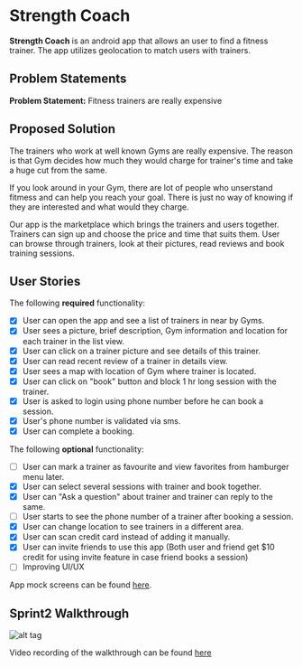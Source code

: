 # Strength Coach

**Strength Coach** is an android app that allows an user to find a fitness trainer. The app utilizes geolocation to match users with trainers.

## Problem Statements

**Problem Statement:** Fitness trainers are really expensive <br/>

## Proposed Solution

The trainers who work at well known Gyms are really expensive. The reason is that Gym decides how much they would charge for trainer's time and take a huge cut from the same.

If you look around in your Gym, there are lot of people who unserstand fitmess and can help you reach your goal. There is just no way of knowing if they are interested and what would they charge.

Our app is the marketplace which brings the trainers and users together. Trainers can sign up and choose the price and time that suits them. User can browse through trainers, look at their pictures, read reviews and book training sessions.

## User Stories

The following **required** functionality:

* [x] User can open the app and see a list of trainers in near by Gyms.
* [x] User sees a picture, brief description, Gym information and location for each trainer in the list view.
* [x] User can click on a trainer picture and see details of this trainer.
* [x] User can read recent review of a trainer in details view.
* [x] User sees a map with location of Gym where trainer is located.
* [x] User can click on "book" button and block 1 hr long session with the trainer.
* [x] User is asked to login using phone number before he can book a session.
* [x] User's phone number is validated via sms.
* [x] User can complete a booking.

The following **optional** functionality:
* [ ] User can mark a trainer as favourite and view favorites from hamburger menu later.
* [x] User can select several sessions with trainer and book together.
* [x] User can "Ask a question" about trainer and trainer can reply to the same.
* [ ] User starts to see the phone number of a trainer after booking a session.
* [x] User can change location to see trainers in a different area.
* [x] User can scan credit card instead of adding it manually.
* [x] User can invite friends to use this app (Both user and friend get $10 credit for using invite feature in case friend books a session)
* [ ] Improving UI/UX

App mock screens can be found [here](https://cloud.box.com/s/37qyy0w3027j9gdecoemwxz3wux1lxuy).

## Sprint2 Walkthrough
![alt tag](https://github.com/fitness-buddy/Fitness-Buddy-Group-Project/blob/master/walkthrough2.gif)

Video recording of the walkthrough can be found [here](https://cloud.box.com/s/icqf8qmptvyoto8550bdl6yqx8sn2e12)
